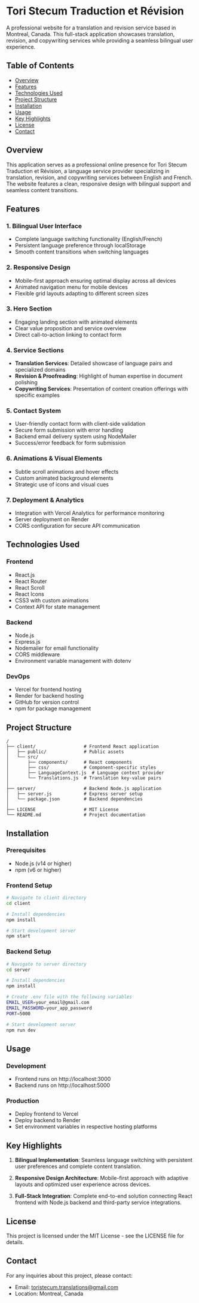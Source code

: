 # Tori Stecum Traduction et Révision

A professional website for a translation and revision service based in Montreal, Canada. This full-stack application showcases translation, revision, and copywriting services while providing a seamless bilingual user experience.

## Table of Contents
- [Overview](#overview)
- [Features](#features)
- [Technologies Used](#technologies-used)
- [Project Structure](#project-structure)
- [Installation](#installation)
- [Usage](#usage)
- [Key Highlights](#key-highlights)
- [License](#license)
- [Contact](#contact)

## Overview

This application serves as a professional online presence for Tori Stecum Traduction et Révision, a language service provider specializing in translation, revision, and copywriting services between English and French. The website features a clean, responsive design with bilingual support and seamless content transitions.

## Features

### 1. Bilingual User Interface
- Complete language switching functionality (English/French)
- Persistent language preference through localStorage
- Smooth content transitions when switching languages

### 2. Responsive Design
- Mobile-first approach ensuring optimal display across all devices
- Animated navigation menu for mobile devices
- Flexible grid layouts adapting to different screen sizes

### 3. Hero Section
- Engaging landing section with animated elements
- Clear value proposition and service overview
- Direct call-to-action linking to contact form

### 4. Service Sections
- **Translation Services**: Detailed showcase of language pairs and specialized domains
- **Revision & Proofreading**: Highlight of human expertise in document polishing
- **Copywriting Services**: Presentation of content creation offerings with specific examples

### 5. Contact System
- User-friendly contact form with client-side validation
- Secure form submission with error handling
- Backend email delivery system using NodeMailer
- Success/error feedback for form submission

### 6. Animations & Visual Elements
- Subtle scroll animations and hover effects
- Custom animated background elements
- Strategic use of icons and visual cues

### 7. Deployment & Analytics
- Integration with Vercel Analytics for performance monitoring
- Server deployment on Render
- CORS configuration for secure API communication

## Technologies Used

### Frontend
- React.js
- React Router
- React Scroll
- React Icons
- CSS3 with custom animations
- Context API for state management

### Backend
- Node.js
- Express.js
- Nodemailer for email functionality
- CORS middleware
- Environment variable management with dotenv

### DevOps
- Vercel for frontend hosting
- Render for backend hosting
- GitHub for version control
- npm for package management

## Project Structure

```
/
├── client/                  # Frontend React application
│   ├── public/              # Public assets
│   └── src/
│       ├── components/      # React components
│       ├── css/             # Component-specific styles
│       ├── LanguageContext.js  # Language context provider
│       └── Translations.js  # Translation key-value pairs
│
├── server/                  # Backend Node.js application
│   ├── server.js            # Express server setup
│   └── package.json         # Backend dependencies
│
├── LICENSE                  # MIT License
└── README.md                # Project documentation
```

## Installation

### Prerequisites
- Node.js (v14 or higher)
- npm (v6 or higher)

### Frontend Setup
```bash
# Navigate to client directory
cd client

# Install dependencies
npm install

# Start development server
npm start
```

### Backend Setup
```bash
# Navigate to server directory
cd server

# Install dependencies
npm install

# Create .env file with the following variables
EMAIL_USER=your_email@gmail.com
EMAIL_PASSWORD=your_app_password
PORT=5000

# Start development server
npm run dev
```

## Usage

### Development
- Frontend runs on http://localhost:3000
- Backend runs on http://localhost:5000

### Production
- Deploy frontend to Vercel
- Deploy backend to Render
- Set environment variables in respective hosting platforms

## Key Highlights

1. **Bilingual Implementation**: Seamless language switching with persistent user preferences and complete content translation.

2. **Responsive Design Architecture**: Mobile-first approach with adaptive layouts and optimized user experience across devices.

3. **Full-Stack Integration**: Complete end-to-end solution connecting React frontend with Node.js backend and third-party service integrations.

## License

This project is licensed under the MIT License - see the LICENSE file for details.

## Contact

For any inquiries about this project, please contact:
- Email: toristecum.translations@gmail.com
- Location: Montreal, Canada